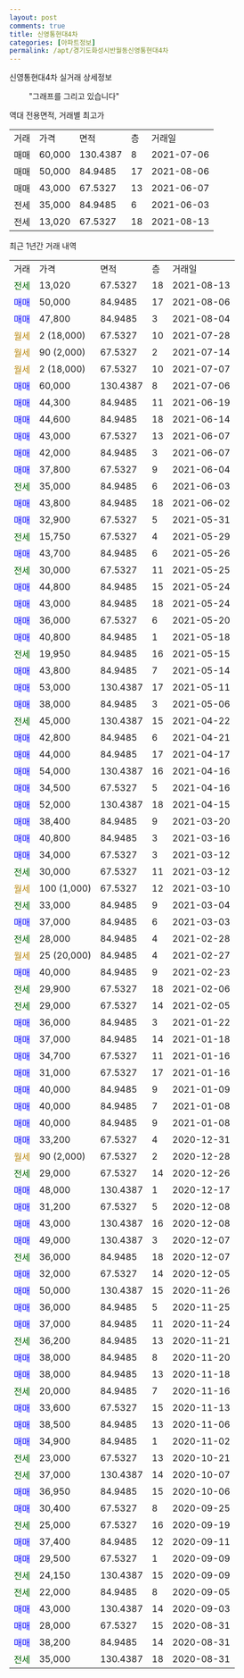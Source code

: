 ```yaml
---
layout: post
comments: true
title: 신영통현대4차
categories: [아파트정보]
permalink: /apt/경기도화성시반월동신영통현대4차
---
```


신영통현대4차 실거래 상세정보

<script type="text/javascript">
  google.charts.load('current', {'packages':['line', 'corechart']});
  google.charts.setOnLoadCallback(drawChart);

  function drawChart() {
    var data = new google.visualization.DataTable();
    data.addColumn('date', '거래일');
    data.addColumn('number', "매매");
    data.addColumn('number', "전세");
    data.addColumn('number', "전매");

    data.addRows([[new Date(Date.parse("2021-08-13")), null, 13020, null], [new Date(Date.parse("2021-08-06")), 50000, null, null], [new Date(Date.parse("2021-08-04")), 47800, null, null], [new Date(Date.parse("2021-07-28")), null, null, null], [new Date(Date.parse("2021-07-14")), null, null, null], [new Date(Date.parse("2021-07-07")), null, null, null], [new Date(Date.parse("2021-07-06")), 60000, null, null], [new Date(Date.parse("2021-06-19")), 44300, null, null], [new Date(Date.parse("2021-06-14")), 44600, null, null], [new Date(Date.parse("2021-06-07")), 43000, null, null], [new Date(Date.parse("2021-06-07")), 42000, null, null], [new Date(Date.parse("2021-06-04")), 37800, null, null], [new Date(Date.parse("2021-06-03")), null, 35000, null], [new Date(Date.parse("2021-06-02")), 43800, null, null], [new Date(Date.parse("2021-05-31")), 32900, null, null], [new Date(Date.parse("2021-05-29")), null, 15750, null], [new Date(Date.parse("2021-05-26")), 43700, null, null], [new Date(Date.parse("2021-05-25")), null, 30000, null], [new Date(Date.parse("2021-05-24")), 44800, null, null], [new Date(Date.parse("2021-05-24")), 43000, null, null], [new Date(Date.parse("2021-05-20")), 36000, null, null], [new Date(Date.parse("2021-05-18")), 40800, null, null], [new Date(Date.parse("2021-05-15")), null, 19950, null], [new Date(Date.parse("2021-05-14")), 43800, null, null], [new Date(Date.parse("2021-05-11")), 53000, null, null], [new Date(Date.parse("2021-05-06")), 38000, null, null], [new Date(Date.parse("2021-04-22")), null, 45000, null], [new Date(Date.parse("2021-04-21")), 42800, null, null], [new Date(Date.parse("2021-04-17")), 44000, null, null], [new Date(Date.parse("2021-04-16")), 54000, null, null], [new Date(Date.parse("2021-04-16")), 34500, null, null], [new Date(Date.parse("2021-04-15")), 52000, null, null], [new Date(Date.parse("2021-03-20")), 38400, null, null], [new Date(Date.parse("2021-03-16")), 40800, null, null], [new Date(Date.parse("2021-03-12")), 34000, null, null], [new Date(Date.parse("2021-03-12")), null, 30000, null], [new Date(Date.parse("2021-03-10")), null, null, null], [new Date(Date.parse("2021-03-04")), null, 33000, null], [new Date(Date.parse("2021-03-03")), 37000, null, null], [new Date(Date.parse("2021-02-28")), null, 28000, null], [new Date(Date.parse("2021-02-27")), null, null, null], [new Date(Date.parse("2021-02-23")), 40000, null, null], [new Date(Date.parse("2021-02-06")), null, 29900, null], [new Date(Date.parse("2021-02-05")), null, 29000, null], [new Date(Date.parse("2021-01-22")), 36000, null, null], [new Date(Date.parse("2021-01-18")), 37000, null, null], [new Date(Date.parse("2021-01-16")), 34700, null, null], [new Date(Date.parse("2021-01-16")), 31000, null, null], [new Date(Date.parse("2021-01-09")), 40000, null, null], [new Date(Date.parse("2021-01-08")), 40000, null, null], [new Date(Date.parse("2021-01-08")), 40000, null, null], [new Date(Date.parse("2020-12-31")), 33200, null, null], [new Date(Date.parse("2020-12-28")), null, null, null], [new Date(Date.parse("2020-12-26")), null, 29000, null], [new Date(Date.parse("2020-12-17")), 48000, null, null], [new Date(Date.parse("2020-12-08")), 31200, null, null], [new Date(Date.parse("2020-12-08")), 43000, null, null], [new Date(Date.parse("2020-12-07")), 49000, null, null], [new Date(Date.parse("2020-12-07")), null, 36000, null], [new Date(Date.parse("2020-12-05")), 32000, null, null], [new Date(Date.parse("2020-11-26")), 50000, null, null], [new Date(Date.parse("2020-11-25")), 36000, null, null], [new Date(Date.parse("2020-11-24")), 37000, null, null], [new Date(Date.parse("2020-11-21")), null, 36200, null], [new Date(Date.parse("2020-11-20")), 38000, null, null], [new Date(Date.parse("2020-11-18")), 38000, null, null], [new Date(Date.parse("2020-11-16")), null, 20000, null], [new Date(Date.parse("2020-11-13")), 33600, null, null], [new Date(Date.parse("2020-11-06")), 38500, null, null], [new Date(Date.parse("2020-11-02")), 34900, null, null], [new Date(Date.parse("2020-10-21")), null, 23000, null], [new Date(Date.parse("2020-10-07")), null, 37000, null], [new Date(Date.parse("2020-10-06")), 36950, null, null], [new Date(Date.parse("2020-09-25")), 30400, null, null], [new Date(Date.parse("2020-09-19")), null, 25000, null], [new Date(Date.parse("2020-09-11")), 37400, null, null], [new Date(Date.parse("2020-09-09")), 29500, null, null], [new Date(Date.parse("2020-09-09")), null, 24150, null], [new Date(Date.parse("2020-09-05")), null, 22000, null], [new Date(Date.parse("2020-09-03")), 43000, null, null], [new Date(Date.parse("2020-08-31")), 28000, null, null], [new Date(Date.parse("2020-08-31")), 38200, null, null], [new Date(Date.parse("2020-08-31")), null, 35000, null]]);

    var options = {
      hAxis: {
        format: 'yyyy/MM/dd'
      },    
      lineWidth: 0,
      pointsVisible: true,    
      title: '최근 1년간 유형별 실거래가 분포',
      legend: { position: 'bottom' }
    };

    var formatter = new google.visualization.NumberFormat({pattern:'###,###'} );
    formatter.format(data, 1);
    formatter.format(data, 2);
    
    setTimeout(function() {
        var chart = new google.visualization.LineChart(document.getElementById('columnchart_material'));
        chart.draw(data, (options));
        document.getElementById('loading').style.display = 'none';
    }, 1000);
  }
</script>


<div id="loading" style="z-index:20; display: block; margin-left: 35px">"그래프를 그리고 있습니다"</div>
<div id="columnchart_material" style="width: 95%; margin-left: -35px; display: block"></div>

역대 전용면적, 거래별 최고가
<table class="sortable">
    <tr>
      <td>거래</td>
      <td>가격</td>
      <td>면적</td>
      <td>층</td>
      <td>거래일</td>
    </tr>
        <tr>
          <td>매매</td>
          <td>60,000</td>
          <td>130.4387</td>
          <td>8</td>
          <td>2021-07-06</td>
        </tr>            <tr>
          <td>매매</td>
          <td>50,000</td>
          <td>84.9485</td>
          <td>17</td>
          <td>2021-08-06</td>
        </tr>            <tr>
          <td>매매</td>
          <td>43,000</td>
          <td>67.5327</td>
          <td>13</td>
          <td>2021-06-07</td>
        </tr>        
        <tr>
              <td>전세</td>
              <td>35,000</td>
              <td>84.9485</td>
              <td>6</td>
              <td>2021-06-03</td>
            </tr>            <tr>
              <td>전세</td>
              <td>13,020</td>
              <td>67.5327</td>
              <td>18</td>
              <td>2021-08-13</td>
            </tr>        
    
</table>

최근 1년간 거래 내역

<table class="sortable">
    <tr>
      <td>거래</td>
      <td>가격</td>
      <td>면적</td>
      <td>층</td>
      <td>거래일</td>
    </tr>
    <tr>
      <td><a style="color: darkgreen">전세</a></td>
      <td>13,020</td>
      <td>67.5327</td>
      <td>18</td>
      <td>2021-08-13</td>
    </tr>          <tr>
      <td><a style="color: blue">매매</a></td>
      <td>50,000</td>
      <td>84.9485</td>
      <td>17</td>
      <td>2021-08-06</td>
    </tr>          <tr>
      <td><a style="color: blue">매매</a></td>
      <td>47,800</td>
      <td>84.9485</td>
      <td>3</td>
      <td>2021-08-04</td>
    </tr>          <tr>
      <td><a style="color: darkgoldenrod">월세</a></td>
      <td>2 (18,000)</td>
      <td>67.5327</td>
      <td>10</td>
      <td>2021-07-28</td>
    </tr>          <tr>
      <td><a style="color: darkgoldenrod">월세</a></td>
      <td>90 (2,000)</td>
      <td>67.5327</td>
      <td>2</td>
      <td>2021-07-14</td>
    </tr>          <tr>
      <td><a style="color: darkgoldenrod">월세</a></td>
      <td>2 (18,000)</td>
      <td>67.5327</td>
      <td>10</td>
      <td>2021-07-07</td>
    </tr>          <tr>
      <td><a style="color: blue">매매</a></td>
      <td>60,000</td>
      <td>130.4387</td>
      <td>8</td>
      <td>2021-07-06</td>
    </tr>          <tr>
      <td><a style="color: blue">매매</a></td>
      <td>44,300</td>
      <td>84.9485</td>
      <td>11</td>
      <td>2021-06-19</td>
    </tr>          <tr>
      <td><a style="color: blue">매매</a></td>
      <td>44,600</td>
      <td>84.9485</td>
      <td>18</td>
      <td>2021-06-14</td>
    </tr>          <tr>
      <td><a style="color: blue">매매</a></td>
      <td>43,000</td>
      <td>67.5327</td>
      <td>13</td>
      <td>2021-06-07</td>
    </tr>          <tr>
      <td><a style="color: blue">매매</a></td>
      <td>42,000</td>
      <td>84.9485</td>
      <td>3</td>
      <td>2021-06-07</td>
    </tr>          <tr>
      <td><a style="color: blue">매매</a></td>
      <td>37,800</td>
      <td>67.5327</td>
      <td>9</td>
      <td>2021-06-04</td>
    </tr>          <tr>
      <td><a style="color: darkgreen">전세</a></td>
      <td>35,000</td>
      <td>84.9485</td>
      <td>6</td>
      <td>2021-06-03</td>
    </tr>          <tr>
      <td><a style="color: blue">매매</a></td>
      <td>43,800</td>
      <td>84.9485</td>
      <td>18</td>
      <td>2021-06-02</td>
    </tr>          <tr>
      <td><a style="color: blue">매매</a></td>
      <td>32,900</td>
      <td>67.5327</td>
      <td>5</td>
      <td>2021-05-31</td>
    </tr>          <tr>
      <td><a style="color: darkgreen">전세</a></td>
      <td>15,750</td>
      <td>67.5327</td>
      <td>4</td>
      <td>2021-05-29</td>
    </tr>          <tr>
      <td><a style="color: blue">매매</a></td>
      <td>43,700</td>
      <td>84.9485</td>
      <td>6</td>
      <td>2021-05-26</td>
    </tr>          <tr>
      <td><a style="color: darkgreen">전세</a></td>
      <td>30,000</td>
      <td>67.5327</td>
      <td>11</td>
      <td>2021-05-25</td>
    </tr>          <tr>
      <td><a style="color: blue">매매</a></td>
      <td>44,800</td>
      <td>84.9485</td>
      <td>15</td>
      <td>2021-05-24</td>
    </tr>          <tr>
      <td><a style="color: blue">매매</a></td>
      <td>43,000</td>
      <td>84.9485</td>
      <td>18</td>
      <td>2021-05-24</td>
    </tr>          <tr>
      <td><a style="color: blue">매매</a></td>
      <td>36,000</td>
      <td>67.5327</td>
      <td>6</td>
      <td>2021-05-20</td>
    </tr>          <tr>
      <td><a style="color: blue">매매</a></td>
      <td>40,800</td>
      <td>84.9485</td>
      <td>1</td>
      <td>2021-05-18</td>
    </tr>          <tr>
      <td><a style="color: darkgreen">전세</a></td>
      <td>19,950</td>
      <td>84.9485</td>
      <td>16</td>
      <td>2021-05-15</td>
    </tr>          <tr>
      <td><a style="color: blue">매매</a></td>
      <td>43,800</td>
      <td>84.9485</td>
      <td>7</td>
      <td>2021-05-14</td>
    </tr>          <tr>
      <td><a style="color: blue">매매</a></td>
      <td>53,000</td>
      <td>130.4387</td>
      <td>17</td>
      <td>2021-05-11</td>
    </tr>          <tr>
      <td><a style="color: blue">매매</a></td>
      <td>38,000</td>
      <td>84.9485</td>
      <td>3</td>
      <td>2021-05-06</td>
    </tr>          <tr>
      <td><a style="color: darkgreen">전세</a></td>
      <td>45,000</td>
      <td>130.4387</td>
      <td>15</td>
      <td>2021-04-22</td>
    </tr>          <tr>
      <td><a style="color: blue">매매</a></td>
      <td>42,800</td>
      <td>84.9485</td>
      <td>6</td>
      <td>2021-04-21</td>
    </tr>          <tr>
      <td><a style="color: blue">매매</a></td>
      <td>44,000</td>
      <td>84.9485</td>
      <td>17</td>
      <td>2021-04-17</td>
    </tr>          <tr>
      <td><a style="color: blue">매매</a></td>
      <td>54,000</td>
      <td>130.4387</td>
      <td>16</td>
      <td>2021-04-16</td>
    </tr>          <tr>
      <td><a style="color: blue">매매</a></td>
      <td>34,500</td>
      <td>67.5327</td>
      <td>5</td>
      <td>2021-04-16</td>
    </tr>          <tr>
      <td><a style="color: blue">매매</a></td>
      <td>52,000</td>
      <td>130.4387</td>
      <td>18</td>
      <td>2021-04-15</td>
    </tr>          <tr>
      <td><a style="color: blue">매매</a></td>
      <td>38,400</td>
      <td>84.9485</td>
      <td>9</td>
      <td>2021-03-20</td>
    </tr>          <tr>
      <td><a style="color: blue">매매</a></td>
      <td>40,800</td>
      <td>84.9485</td>
      <td>3</td>
      <td>2021-03-16</td>
    </tr>          <tr>
      <td><a style="color: blue">매매</a></td>
      <td>34,000</td>
      <td>67.5327</td>
      <td>3</td>
      <td>2021-03-12</td>
    </tr>          <tr>
      <td><a style="color: darkgreen">전세</a></td>
      <td>30,000</td>
      <td>67.5327</td>
      <td>11</td>
      <td>2021-03-12</td>
    </tr>          <tr>
      <td><a style="color: darkgoldenrod">월세</a></td>
      <td>100 (1,000)</td>
      <td>67.5327</td>
      <td>12</td>
      <td>2021-03-10</td>
    </tr>          <tr>
      <td><a style="color: darkgreen">전세</a></td>
      <td>33,000</td>
      <td>84.9485</td>
      <td>9</td>
      <td>2021-03-04</td>
    </tr>          <tr>
      <td><a style="color: blue">매매</a></td>
      <td>37,000</td>
      <td>84.9485</td>
      <td>6</td>
      <td>2021-03-03</td>
    </tr>          <tr>
      <td><a style="color: darkgreen">전세</a></td>
      <td>28,000</td>
      <td>84.9485</td>
      <td>4</td>
      <td>2021-02-28</td>
    </tr>          <tr>
      <td><a style="color: darkgoldenrod">월세</a></td>
      <td>25 (20,000)</td>
      <td>84.9485</td>
      <td>4</td>
      <td>2021-02-27</td>
    </tr>          <tr>
      <td><a style="color: blue">매매</a></td>
      <td>40,000</td>
      <td>84.9485</td>
      <td>9</td>
      <td>2021-02-23</td>
    </tr>          <tr>
      <td><a style="color: darkgreen">전세</a></td>
      <td>29,900</td>
      <td>67.5327</td>
      <td>18</td>
      <td>2021-02-06</td>
    </tr>          <tr>
      <td><a style="color: darkgreen">전세</a></td>
      <td>29,000</td>
      <td>67.5327</td>
      <td>14</td>
      <td>2021-02-05</td>
    </tr>          <tr>
      <td><a style="color: blue">매매</a></td>
      <td>36,000</td>
      <td>84.9485</td>
      <td>3</td>
      <td>2021-01-22</td>
    </tr>          <tr>
      <td><a style="color: blue">매매</a></td>
      <td>37,000</td>
      <td>84.9485</td>
      <td>14</td>
      <td>2021-01-18</td>
    </tr>          <tr>
      <td><a style="color: blue">매매</a></td>
      <td>34,700</td>
      <td>67.5327</td>
      <td>11</td>
      <td>2021-01-16</td>
    </tr>          <tr>
      <td><a style="color: blue">매매</a></td>
      <td>31,000</td>
      <td>67.5327</td>
      <td>17</td>
      <td>2021-01-16</td>
    </tr>          <tr>
      <td><a style="color: blue">매매</a></td>
      <td>40,000</td>
      <td>84.9485</td>
      <td>9</td>
      <td>2021-01-09</td>
    </tr>          <tr>
      <td><a style="color: blue">매매</a></td>
      <td>40,000</td>
      <td>84.9485</td>
      <td>7</td>
      <td>2021-01-08</td>
    </tr>          <tr>
      <td><a style="color: blue">매매</a></td>
      <td>40,000</td>
      <td>84.9485</td>
      <td>9</td>
      <td>2021-01-08</td>
    </tr>          <tr>
      <td><a style="color: blue">매매</a></td>
      <td>33,200</td>
      <td>67.5327</td>
      <td>4</td>
      <td>2020-12-31</td>
    </tr>          <tr>
      <td><a style="color: darkgoldenrod">월세</a></td>
      <td>90 (2,000)</td>
      <td>67.5327</td>
      <td>2</td>
      <td>2020-12-28</td>
    </tr>          <tr>
      <td><a style="color: darkgreen">전세</a></td>
      <td>29,000</td>
      <td>67.5327</td>
      <td>14</td>
      <td>2020-12-26</td>
    </tr>          <tr>
      <td><a style="color: blue">매매</a></td>
      <td>48,000</td>
      <td>130.4387</td>
      <td>1</td>
      <td>2020-12-17</td>
    </tr>          <tr>
      <td><a style="color: blue">매매</a></td>
      <td>31,200</td>
      <td>67.5327</td>
      <td>5</td>
      <td>2020-12-08</td>
    </tr>          <tr>
      <td><a style="color: blue">매매</a></td>
      <td>43,000</td>
      <td>130.4387</td>
      <td>16</td>
      <td>2020-12-08</td>
    </tr>          <tr>
      <td><a style="color: blue">매매</a></td>
      <td>49,000</td>
      <td>130.4387</td>
      <td>3</td>
      <td>2020-12-07</td>
    </tr>          <tr>
      <td><a style="color: darkgreen">전세</a></td>
      <td>36,000</td>
      <td>84.9485</td>
      <td>18</td>
      <td>2020-12-07</td>
    </tr>          <tr>
      <td><a style="color: blue">매매</a></td>
      <td>32,000</td>
      <td>67.5327</td>
      <td>14</td>
      <td>2020-12-05</td>
    </tr>          <tr>
      <td><a style="color: blue">매매</a></td>
      <td>50,000</td>
      <td>130.4387</td>
      <td>15</td>
      <td>2020-11-26</td>
    </tr>          <tr>
      <td><a style="color: blue">매매</a></td>
      <td>36,000</td>
      <td>84.9485</td>
      <td>5</td>
      <td>2020-11-25</td>
    </tr>          <tr>
      <td><a style="color: blue">매매</a></td>
      <td>37,000</td>
      <td>84.9485</td>
      <td>11</td>
      <td>2020-11-24</td>
    </tr>          <tr>
      <td><a style="color: darkgreen">전세</a></td>
      <td>36,200</td>
      <td>84.9485</td>
      <td>13</td>
      <td>2020-11-21</td>
    </tr>          <tr>
      <td><a style="color: blue">매매</a></td>
      <td>38,000</td>
      <td>84.9485</td>
      <td>8</td>
      <td>2020-11-20</td>
    </tr>          <tr>
      <td><a style="color: blue">매매</a></td>
      <td>38,000</td>
      <td>84.9485</td>
      <td>13</td>
      <td>2020-11-18</td>
    </tr>          <tr>
      <td><a style="color: darkgreen">전세</a></td>
      <td>20,000</td>
      <td>84.9485</td>
      <td>7</td>
      <td>2020-11-16</td>
    </tr>          <tr>
      <td><a style="color: blue">매매</a></td>
      <td>33,600</td>
      <td>67.5327</td>
      <td>15</td>
      <td>2020-11-13</td>
    </tr>          <tr>
      <td><a style="color: blue">매매</a></td>
      <td>38,500</td>
      <td>84.9485</td>
      <td>13</td>
      <td>2020-11-06</td>
    </tr>          <tr>
      <td><a style="color: blue">매매</a></td>
      <td>34,900</td>
      <td>84.9485</td>
      <td>1</td>
      <td>2020-11-02</td>
    </tr>          <tr>
      <td><a style="color: darkgreen">전세</a></td>
      <td>23,000</td>
      <td>67.5327</td>
      <td>13</td>
      <td>2020-10-21</td>
    </tr>          <tr>
      <td><a style="color: darkgreen">전세</a></td>
      <td>37,000</td>
      <td>130.4387</td>
      <td>14</td>
      <td>2020-10-07</td>
    </tr>          <tr>
      <td><a style="color: blue">매매</a></td>
      <td>36,950</td>
      <td>84.9485</td>
      <td>15</td>
      <td>2020-10-06</td>
    </tr>          <tr>
      <td><a style="color: blue">매매</a></td>
      <td>30,400</td>
      <td>67.5327</td>
      <td>8</td>
      <td>2020-09-25</td>
    </tr>          <tr>
      <td><a style="color: darkgreen">전세</a></td>
      <td>25,000</td>
      <td>67.5327</td>
      <td>16</td>
      <td>2020-09-19</td>
    </tr>          <tr>
      <td><a style="color: blue">매매</a></td>
      <td>37,400</td>
      <td>84.9485</td>
      <td>12</td>
      <td>2020-09-11</td>
    </tr>          <tr>
      <td><a style="color: blue">매매</a></td>
      <td>29,500</td>
      <td>67.5327</td>
      <td>1</td>
      <td>2020-09-09</td>
    </tr>          <tr>
      <td><a style="color: darkgreen">전세</a></td>
      <td>24,150</td>
      <td>130.4387</td>
      <td>15</td>
      <td>2020-09-09</td>
    </tr>          <tr>
      <td><a style="color: darkgreen">전세</a></td>
      <td>22,000</td>
      <td>84.9485</td>
      <td>8</td>
      <td>2020-09-05</td>
    </tr>          <tr>
      <td><a style="color: blue">매매</a></td>
      <td>43,000</td>
      <td>130.4387</td>
      <td>14</td>
      <td>2020-09-03</td>
    </tr>          <tr>
      <td><a style="color: blue">매매</a></td>
      <td>28,000</td>
      <td>67.5327</td>
      <td>15</td>
      <td>2020-08-31</td>
    </tr>          <tr>
      <td><a style="color: blue">매매</a></td>
      <td>38,200</td>
      <td>84.9485</td>
      <td>14</td>
      <td>2020-08-31</td>
    </tr>          <tr>
      <td><a style="color: darkgreen">전세</a></td>
      <td>35,000</td>
      <td>130.4387</td>
      <td>18</td>
      <td>2020-08-31</td>
    </tr>      </table>


